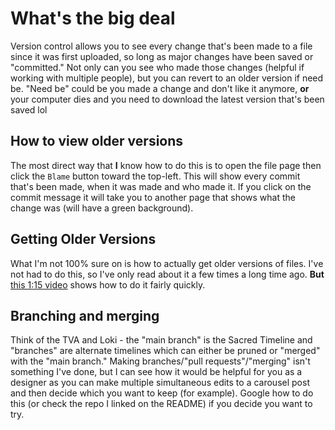 # What's the big deal
Version control allows you to see every change that's been made to a file since it was first uploaded, so long as major changes have been saved or "committed." Not only can you see who made those changes (helpful if working with multiple people), but you can revert to an older version if need be. "Need be" could be you made a change and don't like it anymore, **or** your computer dies and you need to download the latest version that's been saved lol

## How to view older versions
The most direct way that **I** know how to do this is to open the file page then click the `Blame` button toward the top-left. This will show every commit that's been made, when it was made and who made it. If you click on the commit message it will take you to another page that shows what the change was (will have a green background).

## Getting Older Versions
What I'm not 100% sure on is how to actually get older versions of files. I've not had to do this, so I've only read about it a few times a long time ago. **But** [this 1:15 video](https://www.youtube.com/watch?v=l48bjGUcqXQ) shows how to do it fairly quickly.

## Branching and merging
Think of the TVA and Loki - the "main branch" is the Sacred Timeline and "branches" are alternate timelines which can either be pruned or "merged" with the "main branch." Making branches/"pull requests"/"merging" isn't something I've done, but I can see how it would be helpful for you as a designer as you can make multiple simultaneous edits to a carousel post and then decide which you want to keep (for example). Google how to do this (or check the repo I linked on the README) if you decide you want to try.
